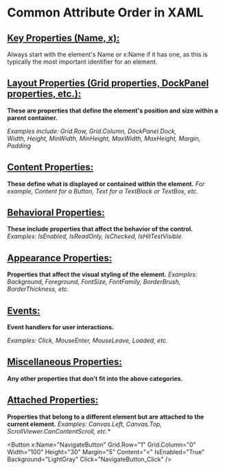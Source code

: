 ﻿
# Common Attribute Order in XAML

## <u> Key Properties (Name, x):</u>

Always start with the element's Name or x:Name if it has one, as this is typically the most important identifier for an element.

## <u> Layout Properties (Grid properties, DockPanel properties, etc.):</u>

**These are properties that define the element's position and size within a parent container.**

*Examples include: Grid.Row, Grid.Column, DockPanel.Dock,<br>
Width, Height, MinWidth, MinHeight, MaxWidth, MaxHeight, Margin, Padding*

## <u> Content Properties:</u>

**These define what is displayed or contained within the element.**
*For example, Content for a Button, Text for a TextBlock or TextBox, etc.*

## <u> Behavioral Properties:</u>

**These include properties that affect the behavior of the control.**
*Examples: IsEnabled, IsReadOnly, IsChecked, IsHitTestVisible.*

## <u> Appearance Properties:</u>

**Properties that affect the visual styling of the element.**
*Examples: Background, Foreground, FontSize, FontFamily, BorderBrush, BorderThickness, etc.*

## <u> Events:</u>

**Event handlers for user interactions.**

*Examples: Click, MouseEnter, MouseLeave, Loaded, etc.*

## <u> Miscellaneous Properties:</u>

**Any other properties that don’t fit into the above categories.**

## <u> Attached Properties:</u>

**Properties that belong to a different element but are attached to the current element.**
*Examples: Canvas.Left, Canvas.Top, ScrollViewer.CanContentScroll, etc.**



<Button x:Name="NavigateButton"              <!-- Key Property -->
        Grid.Row="1" Grid.Column="0"         <!-- Layout Properties -->
        Width="100" Height="30" Margin="5"   <!-- Layout Properties -->
        Content="&lt;"                       <!-- Content Property -->
        IsEnabled="True"                     <!-- Behavioral Property -->
        Background="LightGray"               <!-- Appearance Properties -->
        Click="NavigateButton_Click" />      <!-- Event Handler -->
